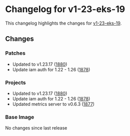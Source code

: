 # Changelog for v1-23-eks-19

This changelog highlights the changes for [v1-23-eks-19](https://github.com/aws/eks-distro/tree/v1-23-eks-19).

## Changes

### Patches
* Updated to v1.23.17 ([1880](https://github.com/aws/eks-distro/pull/1880))
* Update iam auth for 1.22 - 1.26 ([1878](https://github.com/aws/eks-distro/pull/1878))

### Projects
* Updated to v1.23.17 ([1880](https://github.com/aws/eks-distro/pull/1880))
* Update iam auth for 1.22 - 1.26 ([1878](https://github.com/aws/eks-distro/pull/1878))
* Updated metrics server to v0.6.3 ([1877](https://github.com/aws/eks-distro/pull/1877))

### Base Image
No changes since last release

